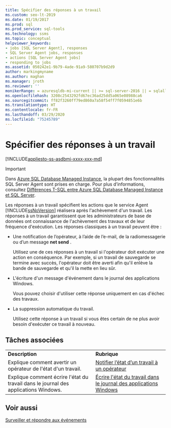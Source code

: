 ```yaml
---
title: Spécifier des réponses à un travail
ms.custom: seo-lt-2019
ms.date: 01/19/2017
ms.prod: sql
ms.prod_service: sql-tools
ms.technology: ssms
ms.topic: conceptual
helpviewer_keywords:
- jobs [SQL Server Agent], responses
- SQL Server Agent jobs, responses
- actions [SQL Server Agent jobs]
- responding to jobs
ms.assetid: 050242e1-9b79-4ade-91a9-580707b9d2d9
author: markingmyname
ms.author: maghan
ms.manager: jroth
ms.reviewer: ''
monikerRange: = azuresqldb-mi-current || >= sql-server-2016 || = sqlallproducts-allversions
ms.openlocfilehash: 3208c2543292fd67ec36ad25dd5a065e08988ca6
ms.sourcegitcommit: ff82f3260ff79ed860a7a58f54ff7f0594851e6b
ms.translationtype: HT
ms.contentlocale: fr-FR
ms.lasthandoff: 03/29/2020
ms.locfileid: "75245789"
---
```

# <a name="specify-job-responses"></a>Spécifier des réponses à un travail
[!INCLUDE[appliesto-ss-asdbmi-xxxx-xxx-md](../../includes/appliesto-ss-asdbmi-xxxx-xxx-md.md)]

> [!IMPORTANT]  
> Dans [Azure SQL Database Managed Instance](https://docs.microsoft.com/azure/sql-database/sql-database-managed-instance), la plupart des fonctionnalités SQL Server Agent sont prises en charge. Pour plus d’informations, consultez [Différences T-SQL entre Azure SQL Database Managed Instance et SQL Server](https://docs.microsoft.com/azure/sql-database/sql-database-managed-instance-transact-sql-information#sql-server-agent).

Les réponses à un travail spécifient les actions que le service Agent [!INCLUDE[ssNoVersion](../../includes/ssnoversion-md.md)] réalisera après l'achèvement d'un travail. Les réponses à un travail garantissent que les administrateurs de base de données ont connaissance de l'achèvement des travaux et de leur fréquence d'exécution. Les réponses classiques à un travail peuvent être :  
  
-   Une notification de l’opérateur, à l’aide de l’e-mail, de la radiomessagerie ou d’un message **net send** .  
  
    Utilisez une de ces réponses à un travail si l'opérateur doit exécuter une action en conséquence. Par exemple, si un travail de sauvegarde se termine avec succès, l'opérateur doit être averti afin qu'il enlève la bande de sauvegarde et qu'il la mette en lieu sûr.  
  
-   L'écriture d'un message d'événement dans le journal des applications Windows.  
  
    Vous pouvez choisir d'utiliser cette réponse uniquement en cas d'échec des travaux.  
  
-   La suppression automatique du travail.  
  
    Utilisez cette réponse à un travail si vous êtes certain de ne plus avoir besoin d'exécuter ce travail à nouveau.  
  
## <a name="related-tasks"></a>Tâches associées  
  
|||  
|-|-|  
|**Description**|**Rubrique**|  
|Explique comment avertir un opérateur de l'état d'un travail.|[Notifier l’état d’un travail à un opérateur](../../ssms/agent/notify-an-operator-of-job-status.md)|  
|Explique comment écrire l'état du travail dans le journal des applications Windows.|[Écrire l'état du travail dans le journal des applications Windows](../../ssms/agent/write-the-job-status-to-the-windows-application-log.md)|  
  
## <a name="see-also"></a>Voir aussi  
[Surveiller et répondre aux événements](../../ssms/agent/monitor-and-respond-to-events.md)  
  
